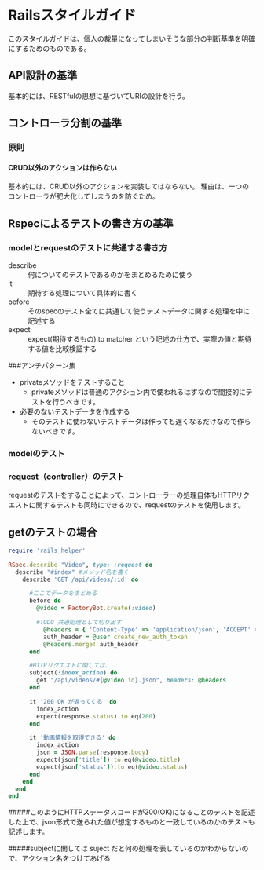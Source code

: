 # Railsスタイルガイド
このスタイルガイドは、個人の裁量になってしまいそうな部分の判断基準を明確にするためのものである。

## API設計の基準
基本的には、RESTfulの思想に基づいてURIの設計を行う。

## コントローラ分割の基準


### 原則
#### CRUD以外のアクションは作らない
基本的には、CRUD以外のアクションを実装してはならない。
理由は、一つのコントローラが肥大化してしまうのを防ぐため。

## Rspecによるテストの書き方の基準
### modelとrequestのテストに共通する書き方

<dl>
  <dt>describe</dt>
  <dd>何についてのテストであるのかをまとめるために使う</dd>
  <dt>it</dt>
  <dd>期待する処理について具体的に書く</dd>
  <dt>before</dt>
  <dd>そのspecのテスト全てに共通して使うテストデータに関する処理を中に記述する</dd>
  <dt>expect</dt>
  <dd>expect(期待するもの).to matcher という記述の仕方で、実際の値と期待する値を比較検証する</dd>
</dl>

###アンチパターン集
* privateメソッドをテストすること
  * privateメソッドは普通のアクション内で使われるはずなので間接的にテストを行うべきです。
* 必要のないテストデータを作成する
  * そのテストに使わないテストデータは作っても遅くなるだけなので作らないべきです。
### modelのテスト


### request（controller）のテスト
requestのテストをすることによって、コントローラーの処理自体もHTTPリクエストに関するテストも同時にできるので、requestのテストを使用します。

## getのテストの場合

```ruby:video_spec.rb
require 'rails_helper'

RSpec.describe "Video", type: :request do
  describe "#index" #メソッド名を書く
    describe 'GET /api/videos/:id' do

      #ここでデータをまとめる
      before do
        @video = FactoryBot.create(:video)

        #TODO 共通処理として切り出す
          @headers = { 'Content-Type' => 'application/json', 'ACCEPT' => 'application/json' }
          auth_header = @user.create_new_auth_token
          @headers.merge! auth_header
      end

      #HTTPリクエストに関しては、
      subject(:index_action) do
        get "/api/videos/#{@video.id}.json", headers: @headers
      end

      it '200 OK が返ってくる' do
        index_action
        expect(response.status).to eq(200)
      end

      it '動画情報を取得できる' do
        index_action
        json = JSON.parse(response.body)
        expect(json['title']).to eq(@video.title)
        expect(json['status']).to eq(@video.status)
      end
    end
  end
end

```
#####このようにHTTPステータスコードが200(OK)になることのテストを記述した上で、json形式で送られた値が想定するものと一致しているのかのテストも記述します。


#####subjectに関しては suject だと何の処理を表しているのかわからないので、アクション名をつけてあげる
